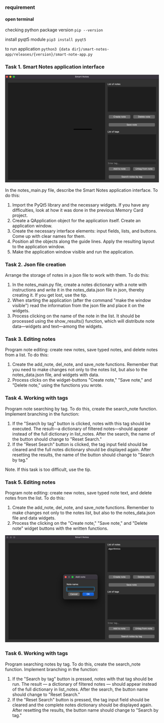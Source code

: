 ### requirement
#### open terminal

checking python package version
`pip --version`

install pyqt5 module
`pip3 install pyqt5`

to run application
`python3 {data dir}/smart-notes-app/releases/{version}/smart-note-app.py`





### Task 1. Smart Notes application interface

<img src="./smart-note-app.png" width="900"/>

In the notes_main.py file, describe the Smart Notes application interface. To do this:

1. Import the PyQt5 library and the necessary widgets. If you have any difficulties, look at how it was done in the previous Memory Card project.
2. Create a QApplication object for the application itself. Create an application window.
3. Create the necessary interface elements: input fields, lists, and buttons. Come up with clear names for them.
4. Position all the objects along the guide lines. Apply the resulting layout to the application window.
5. Make the application window visible and run the application.

### Task 2. Json file creation
Arrange the storage of notes in a json file to work with them. To do this:

1. In the notes_main.py file, create a notes dictionary with a note with instructions and write it in the notes_data.json file in json, thereby creating it. If you get lost, use the tip.
2. When starting the application (after the command "make the window visible") read the information from the json file and place it on the widgets.
3. Process clicking on the name of the note in the list. It should be processed using the show_results() function, which will distribute note data—widgets and text—among the widgets.

### Task 3. Editing notes
Program note editing: create new notes, save typed notes, and delete notes from a list. To do this:

1) Create the add_note, del_note, and save_note functions. Remember that you need to make changes not only to the notes list, but also to the notes_data.json file, and widgets with data.
2) Process clicks on the widget-buttons "Create note," "Save note," and "Delete note," using the functions you wrote.

### Task 4. Working with tags
Program note searching by tag. To do this, create the search_note function. Implement branching in the function:

1) If the "Search by tag" button is clicked, notes with this tag should be executed. The result—a dictionary of filtered notes—should appear instead of the full dictionary in list_notes. After the search, the name of the button should change to "Reset Search."
2) If the "Reset Search" button is clicked, the tag input field should be cleared and the full notes dictionary should be displayed again. After resetting the results, the name of the button should change to "Search by tag."

Note. If this task is too difficult, use the tip.

### Task 5. Editing notes
Program note editing: create new notes, save typed note text, and delete notes from the list. To do this:
1) Create the add_note, del_note, and save_note functions. Remember to make changes not only to the notes list, but also to the notes_data.json file and data widgets.
2) Process the clicking on the "Create note," "Save note," and "Delete note" widget buttons with the written functions.

<img src="./QInputDialog.png" width="900"/>

### Task 6. Working with tags
Program searching notes by tag. To do this, create the search_note function. Implement branching in the function:
1) If the "Search by tag" button is pressed, notes with that tag should be run. The result — a dictionary of filtered notes — should appear instead of the full dictionary in list_notes. After the search, the button name should change to "Reset Search."
2) If the "Reset Search" button is pressed, the tag input field should be cleared and the complete notes dictionary should be displayed again. After resetting the results, the button name should change to "Search by tag."
